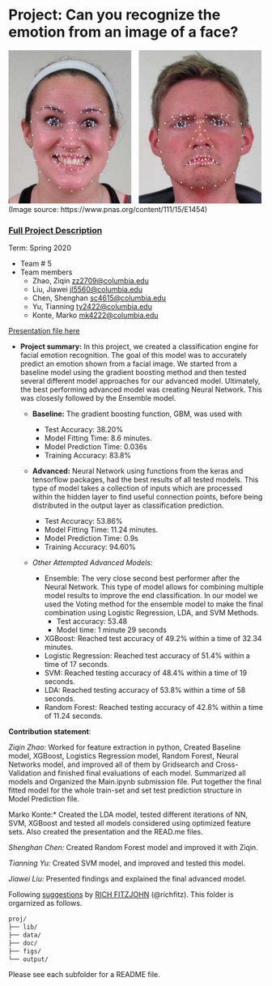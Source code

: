 # Project: Can you recognize the emotion from an image of a face? 
<img src="figs/CE.jpg" alt="Compound Emotions" width="500"/>
(Image source: https://www.pnas.org/content/111/15/E1454)

### [Full Project Description](doc/project3_desc.md)

Term: Spring 2020

+ Team # 5
+ Team members
	+ Zhao, Ziqin zz2709@columbia.edu
	+ Liu, Jiawei jl5560@columbia.edu
	+ Chen, Shenghan sc4615@columbia.edu
	+ Yu, Tianning ty2422@columbia.edu
	+ Konte, Marko mk4222@columbia.edu

[Presentation file here](https://github.com/TZstatsADS/Spring2020-Project3-group5/blob/master/doc/Project%203-%20Image%20Classification.pptx)

+ **Project summary:** 
In this project, we created a classification engine for facial emotion recognition. The goal of this model was to accurately predict an emotion shown from a facial image. We started from a baseline model using the gradient boosting method and then tested several different model approaches for our advanced model. Ultimately, the best performing advanced model was creating Neural Network. This was closesly followed by the Ensemble model. 

	+ **Baseline:** The gradient boosting function, GBM, was used with 
		+ Test Accuracy: 38.20%
		+ Model Fitting Time: 8.6 minutes.
		+ Model Prediction Time: 0.036s
		+ Training Accuracy: 83.8%
	
	+ **Advanced:** Neural Network using functions from the keras and tensorflow packages, had the best results of all tested 				models. This type of model takes a collection of inputs which are processed within the hidden layer to find 				useful connection points, before being distributed in the output layer as classification prediction.  
		+ Test Accuracy: 53.86% 
		+ Model Fitting Time: 11.24 minutes.
		+ Model Prediction Time: 0.9s
		+ Training Accuracy: 94.60%
	
	+ *Other Attempted Advanced Models:*
		+ Ensemble: The very close second best performer after the Neural Network. This type of model allows for combining 				multiple model results to improve the end classification. In our model we used the Voting method for the 				ensemble model to make the final combination using Logistic Regression, LDA, and SVM Methods.  
			+ Test accuracy: 53.48
			+ Model time: 1 minute 29 seconds
		+ XGBoost: Reached test accuracy of 49.2% within a time of 32.34 minutes. 
		+ Logistic Regression: Reached test accuracy of 51.4% within a time of 17 seconds. 
		+ SVM: Reached testing accuracy of 48.4% within a time of 19 seconds. 
		+ LDA: Reached testing accuracy of 53.8% within a time of 58 seconds. 
		+ Random Forest: Reached testing accuracy of 42.8% within a time of 11.24 seconds.

**Contribution statement**:

*Ziqin Zhao:* Worked for feature extraction in python, Created Baseline model, XGBoost, Logistics Regression model, Random Forest, Neural Networks model, and improved all of them by Gridsearch and Cross-Validation and finished final evaluations of each model. Summarized all models and Organized the Main.ipynb submission file. Put together the final fitted model for the whole train-set and set test prediction structure in Model Prediction file.

Marko Konte:* Created the LDA model, tested different iterations of NN, SVM, XGBoost and tested all models considered using optimized feature sets. Also created the presentation and the READ.me files.

*Shenghan Chen:* Created Random Forest model and improved it with Ziqin. 

*Tianning Yu:* Created SVM model, and improved and tested this model. 

*Jiawei Liu:* Presented findings and explained the final advanced model. 

Following [suggestions](http://nicercode.github.io/blog/2013-04-05-projects/) by [RICH FITZJOHN](http://nicercode.github.io/about/#Team) (@richfitz). This folder is orgarnized as follows.

```
proj/
├── lib/
├── data/
├── doc/
├── figs/
└── output/
```

Please see each subfolder for a README file.
